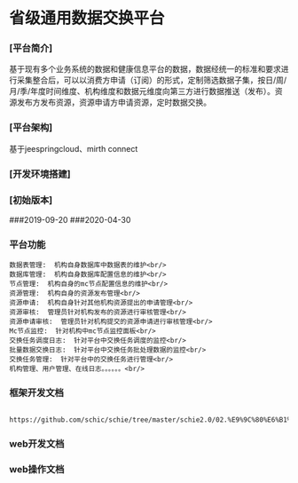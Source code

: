 # 省级通用数据交换平台
### [平台简介]
基于现有多个业务系统的数据和健康信息平台的数据，数据经统一的标准和要求进行采集整合后，可以以消费方申请（订阅）的形式，定制筛选数据子集，按日/周/月/季/年度时间维度、机构维度和数据元维度向第三方进行数据推送（发布）。资源发布方发布资源，资源申请方申请资源，定时数据交换。
### [平台架构]
基于jeespringcloud、mirth connect
### [开发环境搭建]
### [初始版本]
###2019-09-20
###2020-04-30
### 平台功能
    数据表管理:  机构自身数据库中数据表的维护<br/>
    数据库管理:  机构自身数据库配置信息的维护<br/>
    节点管理:  机构自身的mc节点配置信息的维护<br/>
    资源管理:  机构自身的资源发布管理<br/>
    资源申请:  机构自身针对其他机构资源提出的申请管理<br/>
    资源审核:  管理员针对机构发布的资源进行审核管理<br/>
    资源申请审核:  管理员针对机构提交的资源申请进行审核管理<br/>
    Mc节点监控:  针对机构中mc节点监控面板<br/>
    交换任务调度日志:  针对平台中交换任务调度的监控<br/>
    批量数据交换日志:  针对平台中交换任务批处理数据的监控<br/>
    交换任务管理:  针对平台中的交换任务进行管理<br/>
    机构管理、用户管理、在线日志。。。。。。<br/>
### 框架开发文档
        https://github.com/schic/schie/tree/master/schie2.0/02.%E9%9C%80%E6%B1%82

### web开发文档


### web操作文档

